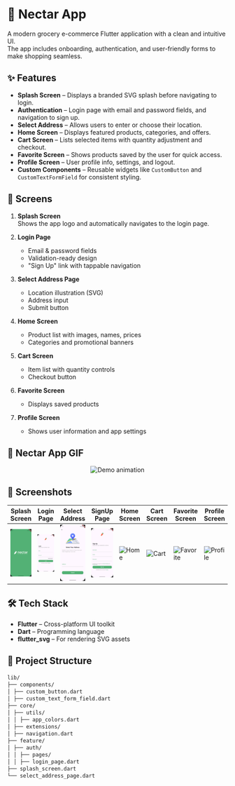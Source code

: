 # 🍏 Nectar App

A modern grocery e-commerce Flutter application with a clean and intuitive UI.  
The app includes onboarding, authentication, and user-friendly forms to make shopping seamless.  

## ✨ Features

- **Splash Screen** – Displays a branded SVG splash before navigating to login.
- **Authentication** – Login page with email and password fields, and navigation to sign up.
- **Select Address** – Allows users to enter or choose their location.
- **Home Screen** – Displays featured products, categories, and offers.
- **Cart Screen** – Lists selected items with quantity adjustment and checkout.
- **Favorite Screen** – Shows products saved by the user for quick access.
- **Profile Screen** – User profile info, settings, and logout.
- **Custom Components** – Reusable widgets like `CustomButton` and `CustomTextFormField` for consistent styling.

## 📱 Screens

1. **Splash Screen**  
   Shows the app logo and automatically navigates to the login page.

2. **Login Page**  
   - Email & password fields  
   - Validation-ready design  
   - "Sign Up" link with tappable navigation

3. **Select Address Page**  
   - Location illustration (SVG)  
   - Address input  
   - Submit button

4. **Home Screen**  
   - Product list with images, names, prices  
   - Categories and promotional banners

5. **Cart Screen**  
   - Item list with quantity controls  
   - Checkout button

6. **Favorite Screen**  
   - Displays saved products

7. **Profile Screen**  
   - Shows user information and app settings

## 📱 Nectar App GIF

<p align="center">
  <img src="screenshots/nectar.gif" alt="Demo animation" width="300">
</p>


## 📱 Screenshots

| Splash Screen | Login Page | Select Address | SignUp Page | Home Screen | Cart Screen | Favorite Screen | Profile Screen |
|---------------|-----------|----------------|-------------|-------------|-------------|-----------------|----------------|
| ![Splash](screenshots/splash.png) | ![Login](screenshots/login.png) | ![Address](screenshots/address.png) | ![SignUp](screenshots/signup.png) | ![Home](screenshots/home.png) | ![Cart](screenshots/cart.png) | ![Favorite](screenshots/favorite.png) | ![Profile](screenshots/profile.png) |

## 🛠 Tech Stack

- **Flutter** – Cross-platform UI toolkit
- **Dart** – Programming language
- **flutter_svg** – For rendering SVG assets

## 📂 Project Structure


```
lib/
├── components/
│ ├── custom_button.dart
│ ├── custom_text_form_field.dart
├── core/
│ ├── utils/
│ │ ├── app_colors.dart
│ ├── extensions/
│ ├── navigation.dart
├── feature/
│ ├── auth/
│ │ ├── pages/
│ │ ├── login_page.dart
├── splash_screen.dart
└── select_address_page.dart


